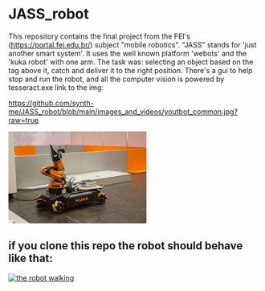 # JASS_robot
This repository contains the final project from the FEI's (https://portal.fei.edu.br/) subject  "mobile robotics".
"JASS" stands for 'just another smart system'. It uses the well known platform 'webots' and the 'kuka robot' with one arm.
The task was: selecting an object based on the tag above it, catch and deliver it to the right position.
There's a gui to help stop and run the robot, and all the computer vision is powered by tesseract.exe
link to the img: <p>https://github.com/synth-me/JASS_robot/blob/main/images_and_videos/youtbot_common.jpg?raw=true</p>
!['real kuka robot'](https://github.com/synth-me/JASS_robot/blob/main/images_and_videos/youtbot_common.jpg?raw=true)


## if you clone this repo the robot should behave like that: ##
[![the robot walking](http://img.youtube.com/vi/41ZtNHBSgso/0.jpg)](http://www.youtube.com/watch?v=41ZtNHBSgso "Functional Video")
